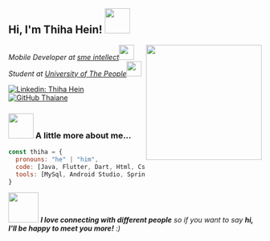 <h2> Hi, I'm Thiha Hein! <img src="https://media.giphy.com/media/mGcNjsfWAjY5AEZNw6/giphy.gif" width="50"></h2>
<img align='right' src="https://cdn3.emoji.gg/emojis/3779-cat.gif" width="230">
<p><em>Mobile Developer at <a href="https://www.smeintellect.com">sme intellect</a><img src="https://cdn3.emoji.gg/emojis/8407-silly.gif" width="30"></br>Student at <a href="https://www.uopeople.edu">University of The People</a><img src="https://cdn3.emoji.gg/emojis/9948-catsleepy.gif" width="30"> 
</em></p>


[![Linkedin: Thiha Hein](https://img.shields.io/badge/-thihahein-blue?style=flat-square&logo=Linkedin&logoColor=white&link=https://www.linkedin.com/in/thihahein/)](https://www.linkedin.com/in/thihahein/)
[![GitHub Thaiane](https://img.shields.io/github/followers/thihahein?label=follow&style=social)](https://github.com/ThihaHein)


### <img src="https://cdn3.emoji.gg/emojis/4379-catsweat.png" width="50"> A little more about me...  

```javascript
const thiha = {
  pronouns: "he" | "him",
  code: [Java, Flutter, Dart, Html, Css, Python, JavaScript],
  tools: [MySql, Android Studio, Spring, Firebase, DigitalOcean],
}
```

<img src="https://cdn3.emoji.gg/emojis/9590-catsquish.png" width="60"> <em><b>I love connecting with different people</b> so if you want to say <b>hi, I'll be happy to meet you more!</b> :)</em>
